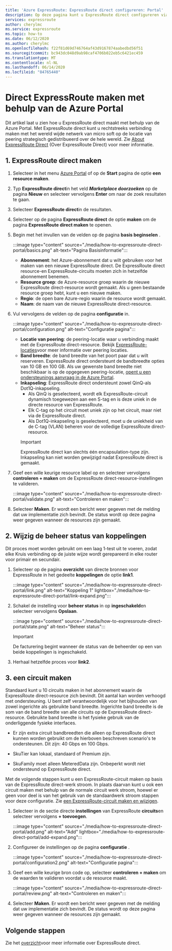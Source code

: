 ```yaml
---
title: 'Azure ExpressRoute: ExpressRoute direct configureren: Portal'
description: Op deze pagina kunt u ExpressRoute direct configureren via de portal.
services: expressroute
author: cherylmc
ms.service: expressroute
ms.topic: how-to
ms.date: 06/12/2020
ms.author: cherylmc
ms.openlocfilehash: f22f81d69d746764af43d9167874aabedbd56f51
ms.sourcegitcommit: bc943dc048d9ab98caf4706b022eb5c6421ec459
ms.translationtype: MT
ms.contentlocale: nl-NL
ms.lasthandoff: 06/14/2020
ms.locfileid: "84765440"
---
```

# <a name="create-expressroute-direct-using-the-azure-portal"></a>Direct ExpressRoute maken met behulp van de Azure Portal

Dit artikel laat u zien hoe u ExpressRoute direct maakt met behulp van de Azure Portal.
Met ExpressRoute direct kunt u rechtstreeks verbinding maken met het wereld wijde netwerk van micro soft op de locatie van peering strategisch gedistribueerd over de hele wereld. Zie [About ExpressRoute Direct](expressroute-erdirect-about.md) (Over ExpressRoute Direct) voor meer informatie.

## <a name="1-create-expressroute-direct"></a><a name="create-erdir"></a>1. ExpressRoute direct maken

1. Selecteer in het menu [Azure Portal](https://portal.azure.com) of op de **Start** pagina de optie **een resource maken**.

1. Typ **ExpressRoute direct**in het veld ***Marketplace doorzoeken*** op de pagina **Nieuw** en selecteer vervolgens **Enter** om naar de zoek resultaten te gaan.

1. Selecteer **ExpressRoute direct**in de resultaten.

1. Selecteer op de pagina **ExpressRoute direct** de optie **maken** om de pagina **ExpressRoute direct maken** te openen.

1. Begin met het invullen van de velden op de pagina **basis beginselen** .

    :::image type="content" source="./media/how-to-expressroute-direct-portal/basics.png" alt-text="Pagina Basisinformatie":::

    * **Abonnement**: het Azure-abonnement dat u wilt gebruiken voor het maken van een nieuwe ExpressRoute direct. De ExpressRoute direct resource-en ExpressRoute-circuits moeten zich in hetzelfde abonnement benemen.
    * **Resource groep**: de Azure-resource groep waarin de nieuwe ExpressRoute direct-resource wordt gemaakt. Als u geen bestaande resource groep hebt, kunt u een nieuwe maken.
    * **Regio**: de open bare Azure-regio waarin de resource wordt gemaakt.
    * **Naam**: de naam van de nieuwe ExpressRoute direct-resource.

1. Vul vervolgens de velden op de pagina **configuratie** in.

    :::image type="content" source="./media/how-to-expressroute-direct-portal/configuration.png" alt-text="Configuratie pagina":::

    * **Locatie van peering**: de peering-locatie waar u verbinding maakt met de ExpressRoute direct-resource. Bekijk [ExpressRoute-locaties](expressroute-locations-providers.md)voor meer informatie over peering locaties.
   * **Band breedte**: de band breedte van het poort paar dat u wilt reserveren. ExpressRoute direct ondersteunt de bandbreedte opties van 10 GB en 100 GB. Als uw gewenste band breedte niet beschikbaar is op de opgegeven peering-locatie, [opent u een ondersteunings aanvraag in de Azure Portal](https://aka.ms/azsupt).
   * **Inkapseling**: ExpressRoute direct ondersteunt zowel QinQ-als Dot1Q-inkapseling.
     * Als QinQ is geselecteerd, wordt elk ExpressRoute-circuit dynamisch toegewezen aan een S-tag en is deze uniek in de directe resource van ExpressRoute.
     *  Elk C-tag op het circuit moet uniek zijn op het circuit, maar niet via de ExpressRoute direct.
     * Als Dot1Q-inkapseling is geselecteerd, moet u de uniekheid van de C-tag (VLAN) beheren voor de volledige ExpressRoute direct-resource.
     >[!IMPORTANT]
     >ExpressRoute direct kan slechts één encapsulation-type zijn. Inkapseling kan niet worden gewijzigd nadat ExpressRoute direct is gemaakt.
     >

1. Geef een wille keurige resource label op en selecteer vervolgens **controleren + maken** om de ExpressRoute direct-resource-instellingen te valideren.

    :::image type="content" source="./media/how-to-expressroute-direct-portal/validate.png" alt-text="Controleren en maken":::

1. Selecteer **Maken**. Er wordt een bericht weer gegeven met de melding dat uw implementatie zich bevindt. De status wordt op deze pagina weer gegeven wanneer de resources zijn gemaakt. 

## <a name="2-change-admin-state-of-links"></a><a name="state"></a>2. Wijzig de beheer status van koppelingen

Dit proces moet worden gebruikt om een laag 1-test uit te voeren, zodat elke Kruis verbinding op de juiste wijze wordt gerepareerd in elke router voor primair en secundair.

1. Selecteer op de pagina **overzicht** van directe bronnen voor ExpressRoute in het gedeelte **koppelingen** de optie **link1**.

    :::image type="content" source="./media/how-to-expressroute-direct-portal/link.png" alt-text="Koppeling 1" lightbox="./media/how-to-expressroute-direct-portal/link-expand.png":::

1. Schakel de instelling voor **beheer status** in op **ingeschakeld**en selecteer vervolgens **Opslaan**.

    :::image type="content" source="./media/how-to-expressroute-direct-portal/state.png" alt-text="Beheer status":::

    >[!IMPORTANT]
    >De facturering begint wanneer de status van de beheerder op een van beide koppelingen is ingeschakeld.
    >

1. Herhaal hetzelfde proces voor **link2**.

## <a name="3-create-a-circuit"></a><a name="circuit"></a>3. een circuit maken

Standaard kunt u 10 circuits maken in het abonnement waarin de ExpressRoute direct-resource zich bevindt. Dit aantal kan worden verhoogd met ondersteuning. U bent zelf verantwoordelijk voor het bijhouden van zowel ingerichte als gebruikte band breedte. Ingerichte band breedte is de som van de band breedte van alle circuits op de ExpressRoute direct-resource. Gebruikte band breedte is het fysieke gebruik van de onderliggende fysieke interfaces.

* Er zijn extra circuit bandbreedten die alleen op ExpressRoute direct kunnen worden gebruikt om de hierboven beschreven scenario's te ondersteunen. Dit zijn: 40 Gbps en 100 Gbps.

* SkuTier kan lokaal, standaard of Premium zijn.

* SkuFamily moet alleen MeteredData zijn. Onbeperkt wordt niet ondersteund op ExpressRoute direct.

Met de volgende stappen kunt u een ExpressRoute-circuit maken op basis van de ExpressRoute direct-werk stroom. In plaats daarvan kunt u ook een circuit maken met behulp van de normale circuit werk stroom, hoewel er geen voor deel is van het gebruik van de standaardwerk stroom stappen voor deze configuratie. Zie [een ExpressRoute-circuit maken en wijzigen](expressroute-howto-circuit-portal-resource-manager.md).

1. Selecteer in de sectie directe **instellingen** van ExpressRoute **circuits**en selecteer vervolgens **+ toevoegen**. 

    :::image type="content" source="./media/how-to-expressroute-direct-portal/add.png" alt-text="Add" lightbox="./media/how-to-expressroute-direct-portal/add-expand.png":::

1. Configureer de instellingen op de pagina **configuratie** .

   :::image type="content" source="./media/how-to-expressroute-direct-portal/configuration2.png" alt-text="Configuratie pagina":::

1. Geef een wille keurige bron code op, selecteer **controleren + maken** om de waarden te valideren voordat u de resource maakt.

   :::image type="content" source="./media/how-to-expressroute-direct-portal/review.png" alt-text="Controleren en maken":::

1. Selecteer **Maken**. Er wordt een bericht weer gegeven met de melding dat uw implementatie zich bevindt. De status wordt op deze pagina weer gegeven wanneer de resources zijn gemaakt. 

## <a name="next-steps"></a>Volgende stappen

Zie het [overzicht](expressroute-erdirect-about.md)voor meer informatie over ExpressRoute direct.
